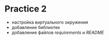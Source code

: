 # Practice 2

* настройка виртуального окружения
* добавление библиотек
* добавление файлов *requirements* и *README* 
